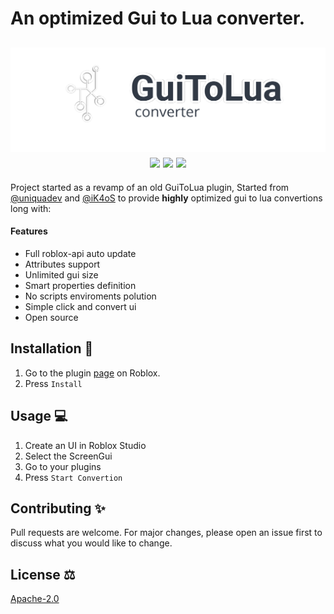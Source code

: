 # An optimized Gui to Lua converter.

<h2 align="center"> 
  <a href="https://www.roblox.com/library/10139235293/">
    <img src="logo_outlined.png" width="700" alt="G2L logo">
  </a>
  <br>
  <img src="https://img.shields.io/github/stars/uniquadev/GuiToLuaConverter?color=%238dc776&labelColor=%23101415&style=for-the-badge">
  <img src="https://img.shields.io/github/forks/uniquadev/GuiToLuaConverter?color=%2384a0c6&labelColor=%23101415&style=for-the-badge">
  <img src="https://img.shields.io/github/repo-size/uniquadev/GuiToLuaConverter?color=%23f65b5b&labelColor=%23101415&style=for-the-badge">
</h2>

Project started as a revamp of an old GuiToLua plugin, Started from [@uniquadev](https://github.com/uniquadev) and [@iK4oS](https://github.com/ik4oS) to provide **highly** optimized gui to lua convertions long with:
#### Features
* Full roblox-api auto update
* Attributes support
* Unlimited gui size
* Smart properties definition
* No scripts enviroments polution
* Simple click and convert ui
* Open source

## Installation 🧰

1. Go to the plugin [page](https://www.roblox.com/library/10139235293/) on Roblox.
1. Press `Install`

## Usage 💻

1. Create an UI in Roblox Studio
1. Select the ScreenGui
1. Go to your plugins
1. Press `Start Convertion`


## Contributing ✨
Pull requests are welcome. For major changes, please open an issue first to discuss what you would like to change.

## License ⚖
[Apache-2.0](https://choosealicense.com/licenses/apache-2.0/)
